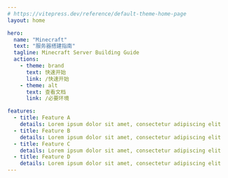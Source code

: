 ```yaml
---
# https://vitepress.dev/reference/default-theme-home-page
layout: home

hero:
  name: "Minecraft"
  text: "服务器搭建指南"
  tagline: Minecraft Server Building Guide
  actions:
    - theme: brand
      text: 快速开始
      link: /快速开始
    - theme: alt
      text: 查看文档
      link: /必要环境

features:
  - title: Feature A
    details: Lorem ipsum dolor sit amet, consectetur adipiscing elit
  - title: Feature B
    details: Lorem ipsum dolor sit amet, consectetur adipiscing elit
  - title: Feature C
    details: Lorem ipsum dolor sit amet, consectetur adipiscing elit
  - title: Feature D
    details: Lorem ipsum dolor sit amet, consectetur adipiscing elit
---
```


